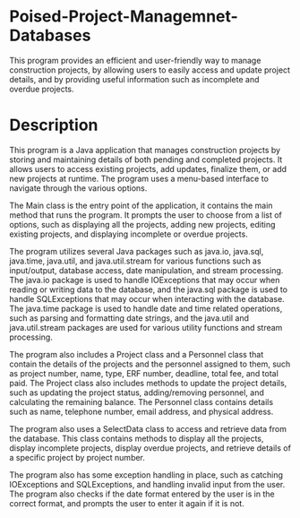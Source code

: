 # Poised-Project-Managemnet-Databases
This program provides an efficient and user-friendly way to manage construction projects, by allowing users to easily access and update project details, and by providing useful information such as incomplete and overdue projects.
# Description
This program is a Java application that manages construction projects by storing and maintaining details of both pending and completed projects. It allows users to access existing projects, add updates, finalize them, or add new projects at runtime. The program uses a menu-based interface to navigate through the various options.

The Main class is the entry point of the application, it contains the main method that runs the program. It prompts the user to choose from a list of options, such as displaying all the projects, adding new projects, editing existing projects, and displaying incomplete or overdue projects.

The program utilizes several Java packages such as java.io, java.sql, java.time, java.util, and java.util.stream for various functions such as input/output, database access, date manipulation, and stream processing. The java.io package is used to handle IOExceptions that may occur when reading or writing data to the database, and the java.sql package is used to handle SQLExceptions that may occur when interacting with the database. The java.time package is used to handle date and time related operations, such as parsing and formatting date strings, and the java.util and java.util.stream packages are used for various utility functions and stream processing.

The program also includes a Project class and a Personnel class that contain the details of the projects and the personnel assigned to them, such as project number, name, type, ERF number, deadline, total fee, and total paid. The Project class also includes methods to update the project details, such as updating the project status, adding/removing personnel, and calculating the remaining balance. The Personnel class contains details such as name, telephone number, email address, and physical address.

The program also uses a SelectData class to access and retrieve data from the database. This class contains methods to display all the projects, display incomplete projects, display overdue projects, and retrieve details of a specific project by project number.

The program also has some exception handling in place, such as catching IOExceptions and SQLExceptions, and handling invalid input from the user. The program also checks if the date format entered by the user is in the correct format, and prompts the user to enter it again if it is not.
